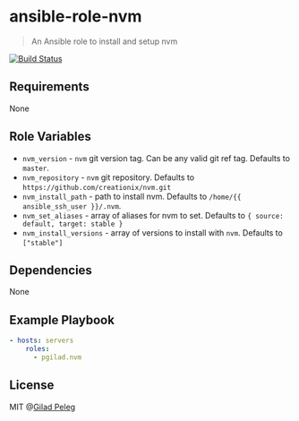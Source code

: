 # ansible-role-nvm

> An Ansible role to install and setup nvm

[![Build Status](http://img.shields.io/travis/pgilad/ansible-role-nvm.svg?style=flat)](https://travis-ci.org/pgilad/ansible-role-nvm)

## Requirements

None

## Role Variables

- `nvm_version` - `nvm` git version tag. Can be any valid git ref tag. Defaults to `master`.
- `nvm_repository` - `nvm` git repository. Defaults to `https://github.com/creationix/nvm.git`
- `nvm_install_path` - path to install nvm. Defaults to `/home/{{ ansible_ssh_user }}/.nvm`.
- `nvm_set_aliases` - array of aliases for nvm to set. Defaults to `{ source: default, target: stable }`
- `nvm_install_versions` - array of versions to install with `nvm`. Defaults to `["stable"]`

## Dependencies

None

## Example Playbook

```yml
- hosts: servers
    roles:
      - pgilad.nvm
```

## License

MIT @[Gilad Peleg](http://giladpeleg.com)
